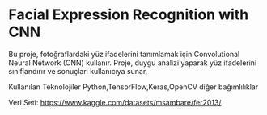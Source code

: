 # Facial Expression Recognition with CNN

Bu proje, fotoğraflardaki yüz ifadelerini tanımlamak için Convolutional Neural Network (CNN) kullanır. 
Proje, duygu analizi yaparak yüz ifadelerini sınıflandırır ve sonuçları kullanıcıya sunar.

Kullanılan Teknolojiler
Python,TensorFlow,Keras,OpenCV diğer bağımlılıklar

Veri Seti: https://www.kaggle.com/datasets/msambare/fer2013/

